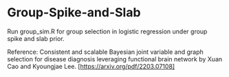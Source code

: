 # Group-Spike-and-Slab

Run group_sim.R for group selection in logistic regression under group spike and slab prior.

Reference: Consistent and scalable Bayesian joint variable and graph selection for disease diagnosis leveraging functional brain network by Xuan Cao and Kyoungjae Lee. [https://arxiv.org/pdf/2203.07108]
